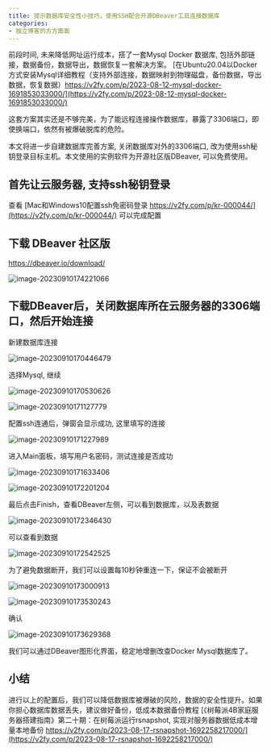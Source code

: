 ```yaml
---
title: 提示数据库安全性小技巧，使用SSH配合开源DBeaver工具连接数据库
categories:
- 独立博客的方方面面
---
```



前段时间, 未来降低网址运行成本，搭了一套Mysql Docker 数据库, 包括外部链接，数据备份，数据导出，数据恢复一套解决方案。 [在Ubuntu20.04以Docker方式安装Mysql详细教程（支持外部连接，数据映射到物理磁盘，备份数据，导出数据，恢复数据）https://v2fy.com/p/2023-08-12-mysql-docker-1691853033000/](https://v2fy.com/p/2023-08-12-mysql-docker-1691853033000/)  


这套方案其实还是不够完美，为了能远程连接操作数据库，暴露了3306端口，即使换端口，依然有被爆破脱库的危险。

本文将进一步自建数据库完善方案, 关闭数据库对外的3306端口, 改为使用ssh秘钥登录目标主机。本文使用的实例软件为开源社区版DBeaver, 可以免费使用。


## 首先让云服务器, 支持ssh秘钥登录

查看 [Mac和Windows10配置ssh免密码登录 https://v2fy.com/p/kr-000044/](https://v2fy.com/p/kr-000044/) 可以完成配置



## 下载 DBeaver 社区版

 https://dbeaver.io/download/

![image-20230910174221066](https://cdn.fangyuanxiaozhan.com/assets/1694338941780XpdDp6HC.png)

## 下载DBeaver后，关闭数据库所在云服务器的3306端口，然后开始连接

新建数据库连接

![image-20230910170446479](https://cdn.fangyuanxiaozhan.com/assets/16943366873076RGEk486.png)

选择Mysql, 继续



![image-20230910170530626](https://cdn.fangyuanxiaozhan.com/assets/1694336732009xGZPMpQr.png)

![image-20230910171127779](https://cdn.fangyuanxiaozhan.com/assets/1694337088451t7y1BhC2.png)

配置ssh连通后，弹窗会显示成功, 这里填写的连接

![image-20230910171227989](https://cdn.fangyuanxiaozhan.com/assets/1694337148756PmMbnTnF.png)

进入Main面板，填写用户名密码，测试连接是否成功



![image-20230910171633406](https://cdn.fangyuanxiaozhan.com/assets/1694337394159ZZnnfxDT.png)

![image-20230910172201204](https://cdn.fangyuanxiaozhan.com/assets/1694337721925EsF7AYbd.png)

最后点击Finish，查看DBeaver左侧，可以看到数据库，以及表数据



![image-20230910172346430](https://cdn.fangyuanxiaozhan.com/assets/1694337827043hBTDm8b5.png)

可以查看到数据

![image-20230910172542525](https://cdn.fangyuanxiaozhan.com/assets/1694337943656XR3Ha1s1.png)

为了避免数据断开，我们可以设置每10秒钟重连一下，保证不会被断开



![image-20230910173000913](https://cdn.fangyuanxiaozhan.com/assets/1694338201592T6xcyCBj.png)



![image-20230910173530243](https://cdn.fangyuanxiaozhan.com/assets/1694338531741ws3fs1z0.png)



确认



![image-20230910173629368](https://cdn.fangyuanxiaozhan.com/assets/1694338589993kEfGFBhR.png)

我们可以通过DBeaver图形化界面，稳定地增删改查Docker Mysql数据库了。



## 小结

进行以上的配置后，我们可以降低数据库被爆破的风险，数据的安全性提升。如果你担心数据库数据丢失，建议做好备份，低成本数据备份教程 [《树莓派4B家庭服务器搭建指南》第二十期：在树莓派运行rsnapshot, 实现对服务器数据低成本增量本地备份 https://v2fy.com/p/2023-08-17-rsnapshot-1692258217000/](https://v2fy.com/p/2023-08-17-rsnapshot-1692258217000/)






